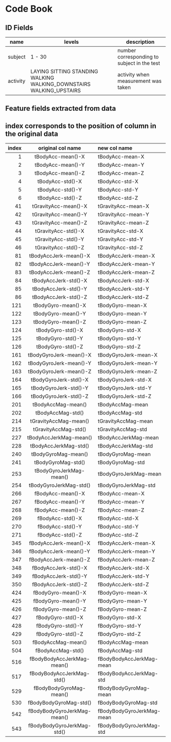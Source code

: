
# Code Book
## ID Fields
|name|levels|description|
|---|---|---|
|subject|1 - 30|number corresponding to subject in the test|
|activity|LAYING SITTING STANDING WALKING WALKING_DOWNSTAIRS WALKING_UPSTAIRS|activity when measurement was taken|

## Feature fields extracted from data
## index corresponds to the position of column in the original data
|index|original col name|new col name|
|---:|:---:|:---|
|1|tBodyAcc-mean()-X|tBodyAcc-mean-X|
|2|tBodyAcc-mean()-Y|tBodyAcc-mean-Y|
|3|tBodyAcc-mean()-Z|tBodyAcc-mean-Z|
|4|tBodyAcc-std()-X|tBodyAcc-std-X|
|5|tBodyAcc-std()-Y|tBodyAcc-std-Y|
|6|tBodyAcc-std()-Z|tBodyAcc-std-Z|
|41|tGravityAcc-mean()-X|tGravityAcc-mean-X|
|42|tGravityAcc-mean()-Y|tGravityAcc-mean-Y|
|43|tGravityAcc-mean()-Z|tGravityAcc-mean-Z|
|44|tGravityAcc-std()-X|tGravityAcc-std-X|
|45|tGravityAcc-std()-Y|tGravityAcc-std-Y|
|46|tGravityAcc-std()-Z|tGravityAcc-std-Z|
|81|tBodyAccJerk-mean()-X|tBodyAccJerk-mean-X|
|82|tBodyAccJerk-mean()-Y|tBodyAccJerk-mean-Y|
|83|tBodyAccJerk-mean()-Z|tBodyAccJerk-mean-Z|
|84|tBodyAccJerk-std()-X|tBodyAccJerk-std-X|
|85|tBodyAccJerk-std()-Y|tBodyAccJerk-std-Y|
|86|tBodyAccJerk-std()-Z|tBodyAccJerk-std-Z|
|121|tBodyGyro-mean()-X|tBodyGyro-mean-X|
|122|tBodyGyro-mean()-Y|tBodyGyro-mean-Y|
|123|tBodyGyro-mean()-Z|tBodyGyro-mean-Z|
|124|tBodyGyro-std()-X|tBodyGyro-std-X|
|125|tBodyGyro-std()-Y|tBodyGyro-std-Y|
|126|tBodyGyro-std()-Z|tBodyGyro-std-Z|
|161|tBodyGyroJerk-mean()-X|tBodyGyroJerk-mean-X|
|162|tBodyGyroJerk-mean()-Y|tBodyGyroJerk-mean-Y|
|163|tBodyGyroJerk-mean()-Z|tBodyGyroJerk-mean-Z|
|164|tBodyGyroJerk-std()-X|tBodyGyroJerk-std-X|
|165|tBodyGyroJerk-std()-Y|tBodyGyroJerk-std-Y|
|166|tBodyGyroJerk-std()-Z|tBodyGyroJerk-std-Z|
|201|tBodyAccMag-mean()|tBodyAccMag-mean|
|202|tBodyAccMag-std()|tBodyAccMag-std|
|214|tGravityAccMag-mean()|tGravityAccMag-mean|
|215|tGravityAccMag-std()|tGravityAccMag-std|
|227|tBodyAccJerkMag-mean()|tBodyAccJerkMag-mean|
|228|tBodyAccJerkMag-std()|tBodyAccJerkMag-std|
|240|tBodyGyroMag-mean()|tBodyGyroMag-mean|
|241|tBodyGyroMag-std()|tBodyGyroMag-std|
|253|tBodyGyroJerkMag-mean()|tBodyGyroJerkMag-mean|
|254|tBodyGyroJerkMag-std()|tBodyGyroJerkMag-std|
|266|fBodyAcc-mean()-X|fBodyAcc-mean-X|
|267|fBodyAcc-mean()-Y|fBodyAcc-mean-Y|
|268|fBodyAcc-mean()-Z|fBodyAcc-mean-Z|
|269|fBodyAcc-std()-X|fBodyAcc-std-X|
|270|fBodyAcc-std()-Y|fBodyAcc-std-Y|
|271|fBodyAcc-std()-Z|fBodyAcc-std-Z|
|345|fBodyAccJerk-mean()-X|fBodyAccJerk-mean-X|
|346|fBodyAccJerk-mean()-Y|fBodyAccJerk-mean-Y|
|347|fBodyAccJerk-mean()-Z|fBodyAccJerk-mean-Z|
|348|fBodyAccJerk-std()-X|fBodyAccJerk-std-X|
|349|fBodyAccJerk-std()-Y|fBodyAccJerk-std-Y|
|350|fBodyAccJerk-std()-Z|fBodyAccJerk-std-Z|
|424|fBodyGyro-mean()-X|fBodyGyro-mean-X|
|425|fBodyGyro-mean()-Y|fBodyGyro-mean-Y|
|426|fBodyGyro-mean()-Z|fBodyGyro-mean-Z|
|427|fBodyGyro-std()-X|fBodyGyro-std-X|
|428|fBodyGyro-std()-Y|fBodyGyro-std-Y|
|429|fBodyGyro-std()-Z|fBodyGyro-std-Z|
|503|fBodyAccMag-mean()|fBodyAccMag-mean|
|504|fBodyAccMag-std()|fBodyAccMag-std|
|516|fBodyBodyAccJerkMag-mean()|fBodyBodyAccJerkMag-mean|
|517|fBodyBodyAccJerkMag-std()|fBodyBodyAccJerkMag-std|
|529|fBodyBodyGyroMag-mean()|fBodyBodyGyroMag-mean|
|530|fBodyBodyGyroMag-std()|fBodyBodyGyroMag-std|
|542|fBodyBodyGyroJerkMag-mean()|fBodyBodyGyroJerkMag-mean|
|543|fBodyBodyGyroJerkMag-std()|fBodyBodyGyroJerkMag-std|
